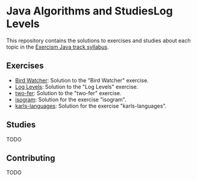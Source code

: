 # Java Algorithms and StudiesLog Levels

This repository contains the solutions to exercises and studies about each topic in the [Exercism Java track syllabus](https://exercism.io/tracks/java).

## Exercises

- [Bird Watcher](/bird-watcher): Solution to the "Bird Watcher" exercise.
- [Log Levels](/log-levels): Solution to the "Log Levels" exercise.
- [two-fer](/two-fer): Solution to the "two-fer" exercise.
- [isogram](/isogram): Solution for the exercise "isogram".
- [karls-languages](/karls-languages): Solution for the exercise "karls-languages".

## Studies

TODO

## Contributing

TODO
